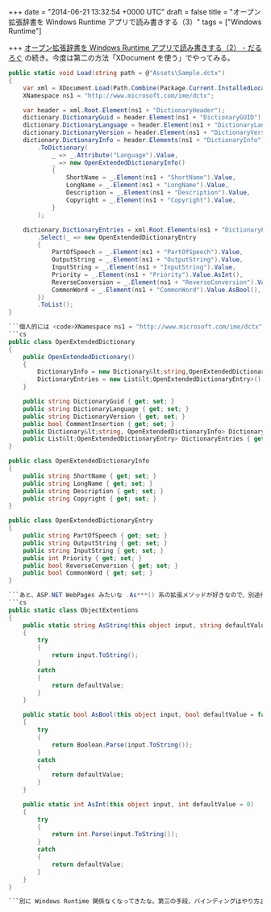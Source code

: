 
+++
date = "2014-06-21 13:32:54 +0000 UTC"
draft = false
title = "オープン拡張辞書を Windows Runtime アプリで読み書きする（3）"
tags = ["Windows Runtime"]

+++
<a href="https://blog.daruyanagi.jp/entry/2014/06/20/160824">オープン拡張辞書を Windows Runtime アプリで読み書きする（2） - だるろぐ</a> の続き。今度は第二の方法「XDocument を使う」でやってみる。
```cs
public static void Load(string path = @"Assets\Sample.dctx")
{
    var xml = XDocument.Load(Path.Combine(Package.Current.InstalledLocation.Path, path));
    XNamespace ns1 = "http://www.microsoft.com/ime/dctx";

    var header = xml.Root.Element(ns1 + "DictionaryHeader");
    dictionary.DictionaryGuid = header.Element(ns1 + "DictionaryGUID").Value;
    dictionary.DictionaryLanguage = header.Element(ns1 + "DictionaryLanguage").Value;
    dictionary.DictionaryVersion = header.Element(ns1 + "DictionaryVersion").Value;
    dictionary.DictionaryInfo = header.Elements(ns1 + "DictionaryInfo")
        .ToDictionary(
            _ => _.Attribute("Language").Value, 
            _ => new OpenExtendedDictionaryInfo()
            {
                ShortName = _.Element(ns1 + "ShortName").Value,
                LongName = _.Element(ns1 + "LongName").Value,
                Description = _.Element(ns1 + "Description").Value,
                Copyright = _.Element(ns1 + "Copyright").Value,
            }
        );

    dictionary.DictionaryEntries = xml.Root.Elements(ns1 + "DictionaryEntry")
        .Select(_ => new OpenExtendedDictionaryEntry
        {
            PartOfSpeech = _.Element(ns1 + "PartOfSpeech").Value,
            OutputString = _.Element(ns1 + "OutputString").Value,
            InputString = _.Element(ns1 + "InputString").Value,
            Priority = _.Element(ns1 + "Priority").Value.AsInt(),
            ReverseConversion = _.Element(ns1 + "ReverseConversion").Value.AsBool(),
            CommonWord = _.Element(ns1 + "CommonWord").Value.AsBool(),
        })
        .ToList();
}

```個人的には <code>XNamespace ns1 = "http://www.microsoft.com/ime/dctx";</code> や <code>xml.Root.Element(ns1 + "DictionaryHeader")</code> みたいなコードが気持ち悪いのだけど、XDocument では Namespace をこうやって扱うってことで割り切るしかない。それ以外は割りとすっきりかけたので、DictionaruInfo たちは Dictionary&lt;"ローケール文字列", DictionaryIndo> で管理するように書き換えてある。
```cs
public class OpenExtendedDictionary
{
    public OpenExtendedDictionary()
    {
        DictionaryInfo = new Dictionary&lt;string,OpenExtendedDictionaryInfo>();
        DictionaryEntries = new List&lt;OpenExtendedDictionaryEntry>();
    }

    public string DictionaryGuid { get; set; }
    public string DictionaryLanguage { get; set; }
    public string DictionaryVersion { get; set; }
    public bool CommentInsertion { get; set; }
    public Dictionary&lt;string, OpenExtendedDictionaryInfo> DictionaryInfo { get; set; }
    public List&lt;OpenExtendedDictionaryEntry> DictionaryEntries { get; set; }
}

public class OpenExtendedDictionaryInfo
{
    public string ShortName { get; set; }
    public string LongName { get; set; }
    public string Description { get; set; }
    public string Copyright { get; set; }
}

public class OpenExtendedDictionaryEntry
{
    public string PartOfSpeech { get; set; }
    public string OutputString { get; set; }
    public string InputString { get; set; }
    public int Priority { get; set; }
    public bool ReverseConversion { get; set; }
    public bool CommonWord { get; set; }
}

```あと、ASP.NET WebPages みたいな .As***() 系の拡張メソッドが好きなので、別途作っておいた。
```cs
public static class ObjectExtentions
{
    public static string AsString(this object input, string defaultValue = "")
    {
        try
        {
            return input.ToString();
        }
        catch
        {
            return defaultValue;
        }
    }

    public static bool AsBool(this object input, bool defaultValue = false)
    {
        try
        {
            return Boolean.Parse(input.ToString());
        }
        catch
        {
            return defaultValue;
        }
    }

    public static int AsInt(this object input, int defaultValue = 0)
    {
        try
        {
            return int.Parse(input.ToString());
        }
        catch
        {
            return defaultValue;
        }
    }
}

```別に Windows Runtime 関係なくなってきたな。第三の手段、バインディングはやり方まったくわからないしめんどくさそうなので、今回は第二の手段をとることとし、今度は保存してみることにする。


